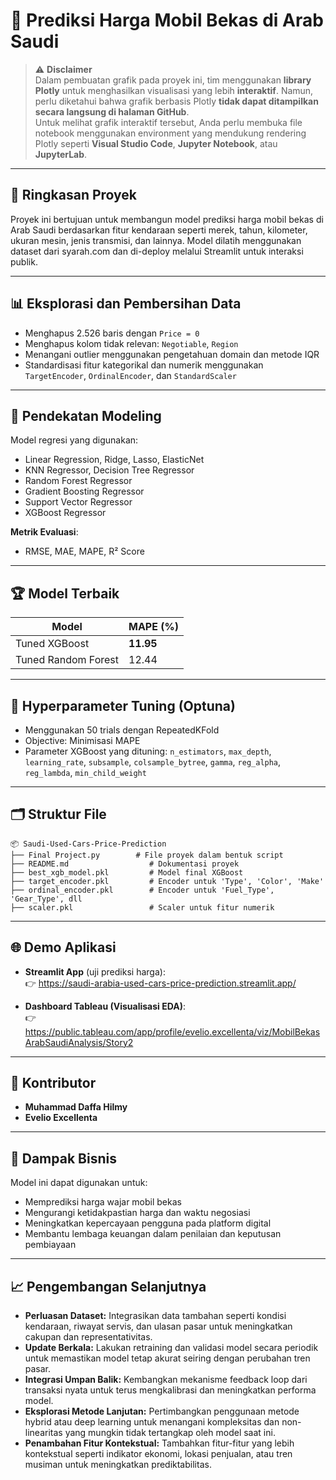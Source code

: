 # 🚗 Prediksi Harga Mobil Bekas di Arab Saudi

> ⚠️ **Disclaimer**  
> Dalam pembuatan grafik pada proyek ini, tim menggunakan **library Plotly** untuk menghasilkan visualisasi yang lebih **interaktif**. Namun, perlu diketahui bahwa grafik berbasis Plotly **tidak dapat ditampilkan secara langsung di halaman GitHub**.  
> Untuk melihat grafik interaktif tersebut, Anda perlu membuka file notebook menggunakan environment yang mendukung rendering Plotly seperti **Visual Studio Code**, **Jupyter Notebook**, atau **JupyterLab**.

---

## 📌 Ringkasan Proyek

Proyek ini bertujuan untuk membangun model prediksi harga mobil bekas di Arab Saudi berdasarkan fitur kendaraan seperti merek, tahun, kilometer, ukuran mesin, jenis transmisi, dan lainnya. Model dilatih menggunakan dataset dari syarah.com dan di-deploy melalui Streamlit untuk interaksi publik.

---

## 📊 Eksplorasi dan Pembersihan Data

- Menghapus 2.526 baris dengan `Price = 0`
- Menghapus kolom tidak relevan: `Negotiable`, `Region`
- Menangani outlier menggunakan pengetahuan domain dan metode IQR
- Standardisasi fitur kategorikal dan numerik menggunakan `TargetEncoder`, `OrdinalEncoder`, dan `StandardScaler`

---

## 🧠 Pendekatan Modeling

Model regresi yang digunakan:

- Linear Regression, Ridge, Lasso, ElasticNet
- KNN Regressor, Decision Tree Regressor
- Random Forest Regressor
- Gradient Boosting Regressor
- Support Vector Regressor
- XGBoost Regressor

**Metrik Evaluasi**:
- RMSE, MAE, MAPE, R² Score

---

## 🏆 Model Terbaik

| Model               | MAPE (%) |
|---------------------|----------|
| Tuned XGBoost       | **11.95** |
| Tuned Random Forest | 12.44    |

---

## 🔧 Hyperparameter Tuning (Optuna)

- Menggunakan 50 trials dengan RepeatedKFold
- Objective: Minimisasi MAPE
- Parameter XGBoost yang dituning: `n_estimators`, `max_depth`, `learning_rate`, `subsample`, `colsample_bytree`, `gamma`, `reg_alpha`, `reg_lambda`, `min_child_weight`

---

## 🗂️ Struktur File

```
📦 Saudi-Used-Cars-Price-Prediction
├── Final Project.py        # File proyek dalam bentuk script
├── README.md                  # Dokumentasi proyek
├── best_xgb_model.pkl         # Model final XGBoost
├── target_encoder.pkl         # Encoder untuk 'Type', 'Color', 'Make'
├── ordinal_encoder.pkl        # Encoder untuk 'Fuel_Type', 'Gear_Type', dll
├── scaler.pkl                 # Scaler untuk fitur numerik
```

---

## 🌐 Demo Aplikasi

- **Streamlit App** (uji prediksi harga):  
  👉 https://saudi-arabia-used-cars-price-prediction.streamlit.app/

- **Dashboard Tableau (Visualisasi EDA)**:  
  👉 https://public.tableau.com/app/profile/evelio.excellenta/viz/MobilBekasArabSaudiAnalysis/Story2

---

## 👥 Kontributor

- **Muhammad Daffa Hilmy**
- **Evelio Excellenta**

---

## 📌 Dampak Bisnis

Model ini dapat digunakan untuk:
- Memprediksi harga wajar mobil bekas
- Mengurangi ketidakpastian harga dan waktu negosiasi
- Meningkatkan kepercayaan pengguna pada platform digital
- Membantu lembaga keuangan dalam penilaian dan keputusan pembiayaan

---

## 📈 Pengembangan Selanjutnya

- **Perluasan Dataset:** Integrasikan data tambahan seperti kondisi kendaraan, riwayat servis, dan ulasan pasar untuk meningkatkan cakupan dan representativitas.
- **Update Berkala:** Lakukan retraining dan validasi model secara periodik untuk memastikan model tetap akurat seiring dengan perubahan tren pasar.
- **Integrasi Umpan Balik:** Kembangkan mekanisme feedback loop dari transaksi nyata untuk terus mengkalibrasi dan meningkatkan performa model.
- **Eksplorasi Metode Lanjutan:** Pertimbangkan penggunaan metode hybrid atau deep learning untuk menangani kompleksitas dan non-linearitas yang mungkin tidak tertangkap oleh model saat ini.
- **Penambahan Fitur Kontekstual:** Tambahkan fitur-fitur yang lebih kontekstual seperti indikator ekonomi, lokasi penjualan, atau tren musiman untuk meningkatkan prediktabilitas.
